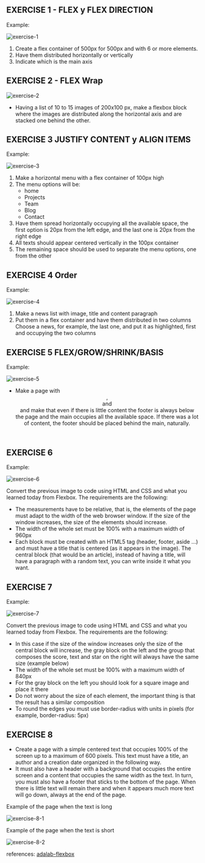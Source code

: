 ## EXERCISE 1 - FLEX y FLEX DIRECTION
Example:

![exercise-1](ejercicio-1.png)

1. Create a flex container of 500px for 500px and with 6 or more elements.
2. Have them distributed horizontally or vertically
3. Indicate which is the main axis

## EXERCISE 2 - FLEX Wrap

![exercise-2](ejercicio-2.png)

- Having a list of 10 to 15 images of 200x100 px, make a flexbox block where the images are distributed along the horizontal axis and are stacked one behind the other.

## EXERCISE 3 JUSTIFY CONTENT y ALIGN ITEMS

Example:


![exercise-3](ejercicio-3.png)

1. Make a horizontal menu with a flex container of 100px high
2. The menu options will be:
    - home
    - Projects
    - Team
    - Blog
    - Contact
3. Have them spread horizontally occupying all the available space, the first option is 20px from the left edge, and the last one is 20px from the right edge
4. All texts should appear centered vertically in the 100px container
5. The remaining space should be used to separate the menu options, one from the other


## EXERCISE 4 Order

Example:

![exercise-4](ejercicio-4.png)

1. Make a news list with image, title and content paragraph
2. Put them in a flex container and have them distributed in two columns
Choose a news, for example, the last one, and put it as highlighted, first and occupying the two columns

## EXERCISE 5 FLEX/GROW/SHRINK/BASIS

Example:

![exercise-5](ejercicio-5.png)

- Make a page with <header>, <main> and <footer> and make that even if there is little content the footer is always below the page and the main occupies all the available space. If there was a lot of content, the footer should be placed behind the main, naturally.

## EXERCISE 6

Example:

![exercise-6](ejercicio-6.png)

Convert the previous image to code using HTML and CSS and what you learned today from Flexbox. The requirements are the following:
- The measurements have to be relative, that is, the elements of the page must adapt to the width of the web browser window. If the size of the window increases, the size of the elements should increase.
- The width of the whole set must be 100% with a maximum width of 960px
- Each block must be created with an HTML5 tag (header, footer, aside ...) and must have a title that is centered (as it appears in the image). The central block (that would be an article), instead of having a title, will have a paragraph with a random text, you can write inside it what you want.

## EXERCISE 7

Example:

![exercise-7](ejercicio-7.png)

Convert the previous image to code using HTML and CSS and what you learned today from Flexbox. The requirements are the following:
- In this case if the size of the window increases only the size of the central block will increase, the gray block on the left and the group that composes the score, text and star on the right will always have the same size (example below)
- The width of the whole set must be 100% with a maximum width of 840px
- For the gray block on the left you should look for a square image and place it there
- Do not worry about the size of each element, the important thing is that the result has a similar composition
- To round the edges you must use border-radius with units in pixels (for example, border-radius: 5px)

## EXERCISE 8

- Create a page with a simple centered text that occupies 100% of the screen up to a maximum of 600 pixels. This text must have a title, an author and a creation date organized in the following way.
- It must also have a header with a background that occupies the entire screen and a content that occupies the same width as the text. In turn, you must also have a footer that sticks to the bottom of the page. When there is little text will remain there and when it appears much more text will go down, always at the end of the page.

Example of the page when the text is long

![exercise-8-1](ejercicio-8-1.png)

Example of the page when the text is short

![exercise-8-2](ejercicio-8-2.png)


references: [adalab-flexbox](https://books.adalab.es/materiales-front-end-e/sprint-1.-hola-mundo/1_4_posicionamiento_con_flexbox)
